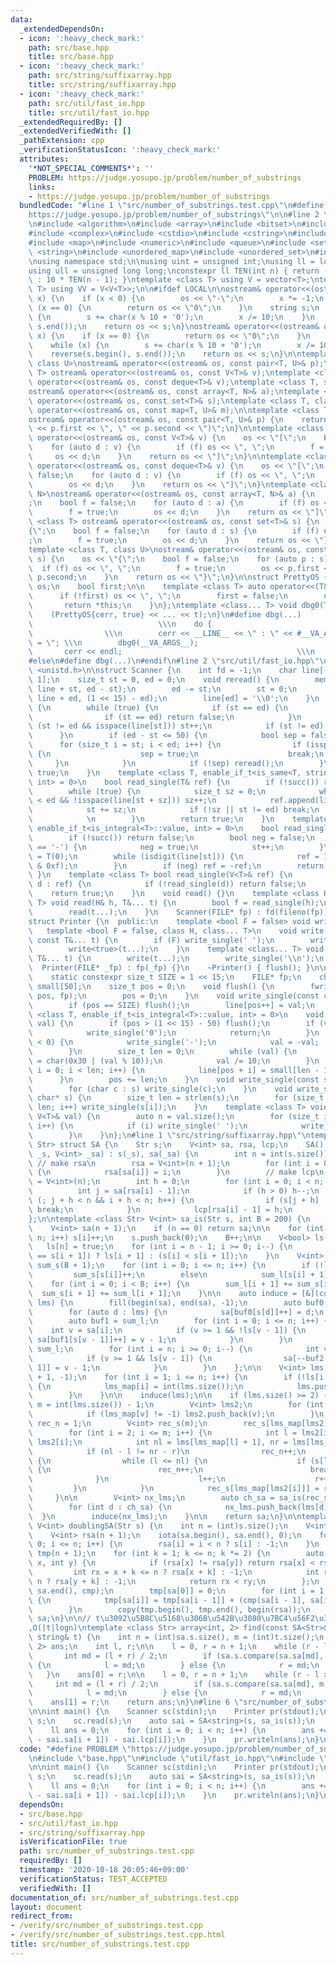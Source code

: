 ```yaml
---
data:
  _extendedDependsOn:
  - icon: ':heavy_check_mark:'
    path: src/base.hpp
    title: src/base.hpp
  - icon: ':heavy_check_mark:'
    path: src/string/suffixarray.hpp
    title: src/string/suffixarray.hpp
  - icon: ':heavy_check_mark:'
    path: src/util/fast_io.hpp
    title: src/util/fast_io.hpp
  _extendedRequiredBy: []
  _extendedVerifiedWith: []
  _pathExtension: cpp
  _verificationStatusIcon: ':heavy_check_mark:'
  attributes:
    '*NOT_SPECIAL_COMMENTS*': ''
    PROBLEM: https://judge.yosupo.jp/problem/number_of_substrings
    links:
    - https://judge.yosupo.jp/problem/number_of_substrings
  bundledCode: "#line 1 \"src/number_of_substrings.test.cpp\"\n#define PROBLEM \"\
    https://judge.yosupo.jp/problem/number_of_substrings\"\n\n#line 2 \"src/base.hpp\"\
    \n#include <algorithm>\n#include <array>\n#include <bitset>\n#include <cassert>\n\
    #include <complex>\n#include <cstdio>\n#include <cstring>\n#include <iostream>\n\
    #include <map>\n#include <numeric>\n#include <queue>\n#include <set>\n#include\
    \ <string>\n#include <unordered_map>\n#include <unordered_set>\n#include <vector>\n\
    \nusing namespace std;\n\nusing uint = unsigned int;\nusing ll = long long;\n\
    using ull = unsigned long long;\nconstexpr ll TEN(int n) { return (n == 0) ? 1\
    \ : 10 * TEN(n - 1); }\ntemplate <class T> using V = vector<T>;\ntemplate <class\
    \ T> using VV = V<V<T>>;\n\n#ifdef LOCAL\n\nostream& operator<<(ostream& os, __int128_t\
    \ x) {\n    if (x < 0) {\n        os << \"-\";\n        x *= -1;\n    }\n    if\
    \ (x == 0) {\n        return os << \"0\";\n    }\n    string s;\n    while (x)\
    \ {\n        s += char(x % 10 + '0');\n        x /= 10;\n    }\n    reverse(s.begin(),\
    \ s.end());\n    return os << s;\n}\nostream& operator<<(ostream& os, __uint128_t\
    \ x) {\n    if (x == 0) {\n        return os << \"0\";\n    }\n    string s;\n\
    \    while (x) {\n        s += char(x % 10 + '0');\n        x /= 10;\n    }\n\
    \    reverse(s.begin(), s.end());\n    return os << s;\n}\n\ntemplate <class T,\
    \ class U>\nostream& operator<<(ostream& os, const pair<T, U>& p);\ntemplate <class\
    \ T> ostream& operator<<(ostream& os, const V<T>& v);\ntemplate <class T> ostream&\
    \ operator<<(ostream& os, const deque<T>& v);\ntemplate <class T, size_t N>\n\
    ostream& operator<<(ostream& os, const array<T, N>& a);\ntemplate <class T> ostream&\
    \ operator<<(ostream& os, const set<T>& s);\ntemplate <class T, class U>\nostream&\
    \ operator<<(ostream& os, const map<T, U>& m);\n\ntemplate <class T, class U>\n\
    ostream& operator<<(ostream& os, const pair<T, U>& p) {\n    return os << \"P(\"\
    \ << p.first << \", \" << p.second << \")\";\n}\n\ntemplate <class T> ostream&\
    \ operator<<(ostream& os, const V<T>& v) {\n    os << \"[\";\n    bool f = false;\n\
    \    for (auto d : v) {\n        if (f) os << \", \";\n        f = true;\n   \
    \     os << d;\n    }\n    return os << \"]\";\n}\n\ntemplate <class T> ostream&\
    \ operator<<(ostream& os, const deque<T>& v) {\n    os << \"[\";\n    bool f =\
    \ false;\n    for (auto d : v) {\n        if (f) os << \", \";\n        f = true;\n\
    \        os << d;\n    }\n    return os << \"]\";\n}\ntemplate <class T, size_t\
    \ N>\nostream& operator<<(ostream& os, const array<T, N>& a) {\n    os << \"[\"\
    ;\n    bool f = false;\n    for (auto d : a) {\n        if (f) os << \", \";\n\
    \        f = true;\n        os << d;\n    }\n    return os << \"]\";\n}\n\ntemplate\
    \ <class T> ostream& operator<<(ostream& os, const set<T>& s) {\n    os << \"\
    {\";\n    bool f = false;\n    for (auto d : s) {\n        if (f) os << \", \"\
    ;\n        f = true;\n        os << d;\n    }\n    return os << \"}\";\n}\n\n\
    template <class T, class U>\nostream& operator<<(ostream& os, const map<T, U>&\
    \ s) {\n    os << \"{\";\n    bool f = false;\n    for (auto p : s) {\n      \
    \  if (f) os << \", \";\n        f = true;\n        os << p.first << \": \" <<\
    \ p.second;\n    }\n    return os << \"}\";\n}\n\nstruct PrettyOS {\n    ostream&\
    \ os;\n    bool first;\n\n    template <class T> auto operator<<(T&& x) {\n  \
    \      if (!first) os << \", \";\n        first = false;\n        os << x;\n \
    \       return *this;\n    }\n};\ntemplate <class... T> void dbg0(T&&... t) {\n\
    \    (PrettyOS{cerr, true} << ... << t);\n}\n#define dbg(...)                \
    \                            \\\n    do {                                    \
    \                \\\n        cerr << __LINE__ << \" : \" << #__VA_ARGS__ << \"\
    \ = \"; \\\n        dbg0(__VA_ARGS__);                                  \\\n \
    \       cerr << endl;                                       \\\n    } while (false);\n\
    #else\n#define dbg(...)\n#endif\n#line 2 \"src/util/fast_io.hpp\"\n\n#include\
    \ <unistd.h>\n\nstruct Scanner {\n    int fd = -1;\n    char line[(1 << 15) +\
    \ 1];\n    size_t st = 0, ed = 0;\n    void reread() {\n        memmove(line,\
    \ line + st, ed - st);\n        ed -= st;\n        st = 0;\n        ed += ::read(fd,\
    \ line + ed, (1 << 15) - ed);\n        line[ed] = '\\0';\n    }\n    bool succ()\
    \ {\n        while (true) {\n            if (st == ed) {\n                reread();\n\
    \                if (st == ed) return false;\n            }\n            while\
    \ (st != ed && isspace(line[st])) st++;\n            if (st != ed) break;\n  \
    \      }\n        if (ed - st <= 50) {\n            bool sep = false;\n      \
    \      for (size_t i = st; i < ed; i++) {\n                if (isspace(line[i]))\
    \ {\n                    sep = true;\n                    break;\n           \
    \     }\n            }\n            if (!sep) reread();\n        }\n        return\
    \ true;\n    }\n    template <class T, enable_if_t<is_same<T, string>::value,\
    \ int> = 0>\n    bool read_single(T& ref) {\n        if (!succ()) return false;\n\
    \        while (true) {\n            size_t sz = 0;\n            while (st + sz\
    \ < ed && !isspace(line[st + sz])) sz++;\n            ref.append(line + st, sz);\n\
    \            st += sz;\n            if (!sz || st != ed) break;\n            reread();\
    \            \n        }\n        return true;\n    }\n    template <class T,\
    \ enable_if_t<is_integral<T>::value, int> = 0>\n    bool read_single(T& ref) {\n\
    \        if (!succ()) return false;\n        bool neg = false;\n        if (line[st]\
    \ == '-') {\n            neg = true;\n            st++;\n        }\n        ref\
    \ = T(0);\n        while (isdigit(line[st])) {\n            ref = 10 * ref + (line[st++]\
    \ & 0xf);\n        }\n        if (neg) ref = -ref;\n        return true;\n   \
    \ }\n    template <class T> bool read_single(V<T>& ref) {\n        for (auto&\
    \ d : ref) {\n            if (!read_single(d)) return false;\n        }\n    \
    \    return true;\n    }\n    void read() {}\n    template <class H, class...\
    \ T> void read(H& h, T&... t) {\n        bool f = read_single(h);\n        assert(f);\n\
    \        read(t...);\n    }\n    Scanner(FILE* fp) : fd(fileno(fp)) {}\n};\n\n\
    struct Printer {\n  public:\n    template <bool F = false> void write() {}\n \
    \   template <bool F = false, class H, class... T>\n    void write(const H& h,\
    \ const T&... t) {\n        if (F) write_single(' ');\n        write_single(h);\n\
    \        write<true>(t...);\n    }\n    template <class... T> void writeln(const\
    \ T&... t) {\n        write(t...);\n        write_single('\\n');\n    }\n\n  \
    \  Printer(FILE* _fp) : fp(_fp) {}\n    ~Printer() { flush(); }\n\n  private:\n\
    \    static constexpr size_t SIZE = 1 << 15;\n    FILE* fp;\n    char line[SIZE],\
    \ small[50];\n    size_t pos = 0;\n    void flush() {\n        fwrite(line, 1,\
    \ pos, fp);\n        pos = 0;\n    }\n    void write_single(const char& val) {\n\
    \        if (pos == SIZE) flush();\n        line[pos++] = val;\n    }\n    template\
    \ <class T, enable_if_t<is_integral<T>::value, int> = 0>\n    void write_single(T\
    \ val) {\n        if (pos > (1 << 15) - 50) flush();\n        if (val == 0) {\n\
    \            write_single('0');\n            return;\n        }\n        if (val\
    \ < 0) {\n            write_single('-');\n            val = -val;  // todo min\n\
    \        }\n        size_t len = 0;\n        while (val) {\n            small[len++]\
    \ = char(0x30 | (val % 10));\n            val /= 10;\n        }\n        for (size_t\
    \ i = 0; i < len; i++) {\n            line[pos + i] = small[len - 1 - i];\n  \
    \      }\n        pos += len;\n    }\n    void write_single(const string& s) {\n\
    \        for (char c : s) write_single(c);\n    }\n    void write_single(const\
    \ char* s) {\n        size_t len = strlen(s);\n        for (size_t i = 0; i <\
    \ len; i++) write_single(s[i]);\n    }\n    template <class T> void write_single(const\
    \ V<T>& val) {\n        auto n = val.size();\n        for (size_t i = 0; i < n;\
    \ i++) {\n            if (i) write_single(' ');\n            write_single(val[i]);\n\
    \        }\n    }\n};\n#line 1 \"src/string/suffixarray.hpp\"\ntemplate <class\
    \ Str> struct SA {\n    Str s;\n    V<int> sa, rsa, lcp;\n    SA() {}\n    SA(Str\
    \ _s, V<int> _sa) : s(_s), sa(_sa) {\n        int n = int(s.size());\n       \
    \ // make rsa\n        rsa = V<int>(n + 1);\n        for (int i = 0; i <= n; i++)\
    \ {\n            rsa[sa[i]] = i;\n        }\n        // make lcp\n        lcp\
    \ = V<int>(n);\n        int h = 0;\n        for (int i = 0; i < n; i++) {\n  \
    \          int j = sa[rsa[i] - 1];\n            if (h > 0) h--;\n            for\
    \ (; j + h < n && i + h < n; h++) {\n                if (s[j + h] != s[i + h])\
    \ break;\n            }\n            lcp[rsa[i] - 1] = h;\n        }\n    }\n\
    };\n\ntemplate <class Str> V<int> sa_is(Str s, int B = 200) {\n    int n = int(s.size());\n\
    \    V<int> sa(n + 1);\n    if (n == 0) return sa;\n\n    for (int i = 0; i <\
    \ n; i++) s[i]++;\n    s.push_back(0);\n    B++;\n\n    V<bool> ls(n + 1);\n \
    \   ls[n] = true;\n    for (int i = n - 1; i >= 0; i--) {\n        ls[i] = (s[i]\
    \ == s[i + 1]) ? ls[i + 1] : (s[i] < s[i + 1]);\n    }\n    V<int> sum_l(B + 1),\
    \ sum_s(B + 1);\n    for (int i = 0; i <= n; i++) {\n        if (!ls[i])\n   \
    \         sum_s[s[i]]++;\n        else\n            sum_l[s[i] + 1]++;\n    }\n\
    \    for (int i = 0; i < B; i++) {\n        sum_l[i + 1] += sum_s[i];\n      \
    \  sum_s[i + 1] += sum_l[i + 1];\n    }\n\n    auto induce = [&](const V<int>&\
    \ lms) {\n        fill(begin(sa), end(sa), -1);\n        auto buf0 = sum_s;\n\
    \        for (auto d : lms) {\n            sa[buf0[s[d]]++] = d;\n        }\n\
    \        auto buf1 = sum_l;\n        for (int i = 0; i <= n; i++) {\n        \
    \    int v = sa[i];\n            if (v >= 1 && !ls[v - 1]) {\n               \
    \ sa[buf1[s[v - 1]]++] = v - 1;\n            }\n        }\n        auto buf2 =\
    \ sum_l;\n        for (int i = n; i >= 0; i--) {\n            int v = sa[i];\n\
    \            if (v >= 1 && ls[v - 1]) {\n                sa[--buf2[s[v - 1] +\
    \ 1]] = v - 1;\n            }\n        }\n    };\n\n    V<int> lms, lms_map(n\
    \ + 1, -1);\n    for (int i = 1; i <= n; i++) {\n        if (!ls[i - 1] && ls[i])\
    \ {\n            lms_map[i] = int(lms.size());\n            lms.push_back(i);\n\
    \        }\n    }\n\n    induce(lms);\n\n    if (lms.size() >= 2) {\n        int\
    \ m = int(lms.size()) - 1;\n        V<int> lms2;\n        for (int v : sa) {\n\
    \            if (lms_map[v] != -1) lms2.push_back(v);\n        }\n        int\
    \ rec_n = 1;\n        V<int> rec_s(m);\n        rec_s[lms_map[lms2[1]]] = 1;\n\
    \        for (int i = 2; i <= m; i++) {\n            int l = lms2[i - 1], r =\
    \ lms2[i];\n            int nl = lms[lms_map[l] + 1], nr = lms[lms_map[r] + 1];\n\
    \            if (nl - l != nr - r)\n                rec_n++;\n            else\
    \ {\n                while (l <= nl) {\n                    if (s[l] != s[r])\
    \ {\n                        rec_n++;\n                        break;\n      \
    \              }\n                    l++;\n                    r++;\n       \
    \         }\n            }\n            rec_s[lms_map[lms2[i]]] = rec_n;\n   \
    \     }\n\n        V<int> nx_lms;\n        auto ch_sa = sa_is(rec_s, rec_n);\n\
    \        for (int d : ch_sa) {\n            nx_lms.push_back(lms[d]);\n      \
    \  }\n        induce(nx_lms);\n    }\n\n    return sa;\n}\n\ntemplate <class Str>\
    \ V<int> doublingSA(Str s) {\n    int n = (int)s.size();\n    V<int> sa(n + 1);\n\
    \    V<int> rsa(n + 1);\n    iota(sa.begin(), sa.end(), 0);\n    for (int i =\
    \ 0; i <= n; i++) {\n        rsa[i] = i < n ? s[i] : -1;\n    }\n    vector<int>\
    \ tmp(n + 1);\n    for (int k = 1; k <= n; k *= 2) {\n        auto cmp = [&](int\
    \ x, int y) {\n            if (rsa[x] != rsa[y]) return rsa[x] < rsa[y];\n   \
    \         int rx = x + k <= n ? rsa[x + k] : -1;\n            int ry = y + k <=\
    \ n ? rsa[y + k] : -1;\n            return rx < ry;\n        };\n        sort(sa.begin(),\
    \ sa.end(), cmp);\n        tmp[sa[0]] = 0;\n        for (int i = 1; i <= n; i++)\
    \ {\n            tmp[sa[i]] = tmp[sa[i - 1]] + (cmp(sa[i - 1], sa[i]) ? 1 : 0);\n\
    \        }\n        copy(tmp.begin(), tmp.end(), begin(rsa));\n    }\n    return\
    \ sa;\n}\n\n// t\u3092\u5B8C\u5168\u306B\u542B\u3080\u7BC4\u56F2\u3092\u51FA\u529B\
    ,O(|t|logn)\ntemplate <class Str> array<int, 2> find(const SA<Str>& sa, const\
    \ string& t) {\n    int n = (int)sa.s.size(), m = (int)t.size();\n    array<int,\
    \ 2> ans;\n    int l, r;\n\n    l = 0, r = n + 1;\n    while (r - l > 1) {\n \
    \       int md = (l + r) / 2;\n        if (sa.s.compare(sa.sa[md], m, t) < 0)\
    \ {\n            l = md;\n        } else {\n            r = md;\n        }\n \
    \   }\n    ans[0] = r;\n\n    l = 0, r = n + 1;\n    while (r - l > 1) {\n   \
    \     int md = (l + r) / 2;\n        if (sa.s.compare(sa.sa[md], m, t) <= 0) {\n\
    \            l = md;\n        } else {\n            r = md;\n        }\n    }\n\
    \    ans[1] = r;\n    return ans;\n}\n#line 6 \"src/number_of_substrings.test.cpp\"\
    \n\nint main() {\n    Scanner sc(stdin);\n    Printer pr(stdout);\n    string\
    \ s;\n    sc.read(s);\n    auto sai = SA<string>(s, sa_is(s));\n    int n = int(s.size());\n\
    \    ll ans = 0;\n    for (int i = 0; i < n; i++) {\n        ans += max(0, (n\
    \ - sai.sa[i + 1]) - sai.lcp[i]);\n    }\n    pr.writeln(ans);\n}\n"
  code: "#define PROBLEM \"https://judge.yosupo.jp/problem/number_of_substrings\"\n\
    \n#include \"base.hpp\"\n#include \"util/fast_io.hpp\"\n#include \"string/suffixarray.hpp\"\
    \n\nint main() {\n    Scanner sc(stdin);\n    Printer pr(stdout);\n    string\
    \ s;\n    sc.read(s);\n    auto sai = SA<string>(s, sa_is(s));\n    int n = int(s.size());\n\
    \    ll ans = 0;\n    for (int i = 0; i < n; i++) {\n        ans += max(0, (n\
    \ - sai.sa[i + 1]) - sai.lcp[i]);\n    }\n    pr.writeln(ans);\n}\n"
  dependsOn:
  - src/base.hpp
  - src/util/fast_io.hpp
  - src/string/suffixarray.hpp
  isVerificationFile: true
  path: src/number_of_substrings.test.cpp
  requiredBy: []
  timestamp: '2020-10-18 20:05:46+09:00'
  verificationStatus: TEST_ACCEPTED
  verifiedWith: []
documentation_of: src/number_of_substrings.test.cpp
layout: document
redirect_from:
- /verify/src/number_of_substrings.test.cpp
- /verify/src/number_of_substrings.test.cpp.html
title: src/number_of_substrings.test.cpp
---
```

